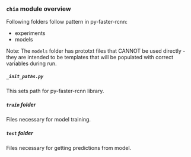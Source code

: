 ### `chia` module overview

Following folders follow pattern in py-faster-rcnn:

* experiments
* models

Note: The `models` folder has prototxt files that CANNOT be used directly - they are intended to be templates that will be populated with correct variables during run.

##### `_init_paths.py`

This sets path for py-faster-rcnn library.

##### `train` folder

Files necessary for model training.

##### `test` folder

Files necessary for getting predictions from model.
